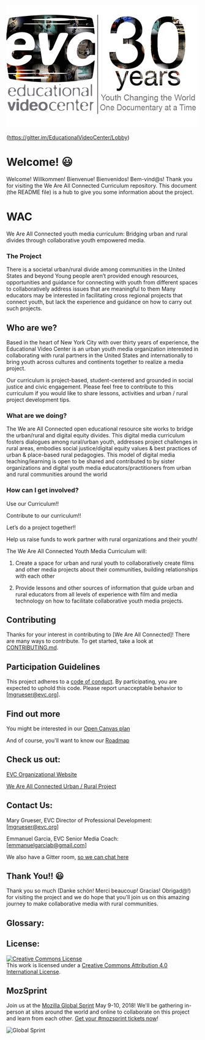 ![alt text](https://raw.githubusercontent.com/EducationalVideoCenter/WAC/master/images/EVClogo1.gif)

(https://gitter.im/EducationalVideoCenter/Lobby)

# Welcome! :smiley:

Welcome! Willkommen! Bienvenue! Bienvenidos! Bem-vind@s!
Thank you for visiting the We Are All Connected Curriculum repository.
This document (the README file) is a hub to give you some information about the project. 

# WAC
We Are All Connected youth media curriculum: Bridging urban and rural divides through collaborative youth empowered media.   

### The Project
There is a societal urban/rural divide among communities in the United States and beyond
Young people aren’t provided enough resources, opportunities and guidance for connecting with youth from different spaces to collaboratively address issues that are meaningful to them 
Many educators may be interested in facilitating cross regional projects that connect youth, but lack the experience and guidance on how to carry out such projects.

## Who are we?
Based in the heart of New York City with over thirty years of experience, the Educational Video Center is an urban youth media organization interested in collaborating with rural partners in the United States and internationally to bring youth across cultures and continents together to realize a media project.

Our curriculum is project-based, student-centered and grounded in social justice and civic engagement.  Please feel free to contribute to this curriculum if you would like to share lessons, activities and urban / rural project development tips.
 
### What are we doing?
The We are All Connected open educational resource site works to bridge the urban/rural and digital equity divides. This digital media curriculum fosters dialogues among rural/urban youth, addresses project challenges in rural areas, embodies social justice/digital equity values & best practices of urban & place-based rural pedagogies. This model of digital media teaching/learning is open to be shared and contributed to by sister organizations and digital youth media educators/practitioners from urban and rural communities around the world  

### How can I get involved?
Use our Curriculum!!

Contribute to our curriculum!!

Let’s do a project together!!

Help us raise funds to work partner with rural organizations and their youth!
 
The We Are All Connected Youth Media Curriculum will:

1.  Create a space for urban and rural youth to collaboratively create films and other media projects about their communities, building relationships with each other 

2.  Provide lessons and other sources of information that guide urban and rural educators from all levels of experience with film and media technology on how to facilitate collaborative youth media projects. 

## Contributing

Thanks for your interest in contributing to [We Are All Connected]! There are many ways to contribute. To get started, take a look at [CONTRIBUTING.md](CONTRIBUTING.md).

## Participation Guidelines

This project adheres to a [code of conduct](CODE_OF_CONDUCT.md). By participating, you are expected to uphold this code. Please report unacceptable behavior to [mgrueser@evc.org].

## Find out more
You might be interested in our [Open Canvas plan](https://docs.google.com/presentation/d/1iQTmLv9rVd47jRD1ozcyJC_FLXDXRTGRAePbutv_QXk/edit#slide=id.p)

And of course, you'll want to know our [Roadmap](https://docs.google.com/document/d/10nQy5H2l_6frIkL_o66cnAstM_rcBcuinYP2PUcjD14/edit)

## Check us out:
[EVC Organizational Website](https://www.evc.org)

[We Are All Connected Urban / Rural Project](https://www.weareallconnected.wixsite.com/weareallconnected)

## Contact Us:
Mary Grueser, EVC Director of Professional Development:  [mgrueser@evc.org]

Emmanuel Garcia, EVC Senior Media Coach: [emmanuelgarciab@gmail.com]

We also have a Gitter room, [so we can chat here](https://gitter.im/EducationalVideoCenter/Lobby?utm_source=share-link&utm_medium=link&utm_campaign=share-link)

## Thank You!! :smiley:
Thank you so much (Danke schön! Merci beaucoup! Gracias! Obrigad@!) for visiting the project and we do hope that you'll join us on this amazing journey to make collaborative media with rural communities.


## Glossary:


## License:

<a rel="license" href="http://creativecommons.org/licenses/by/4.0/"><img alt="Creative Commons License" style="border-width:0" src="https://i.creativecommons.org/l/by/4.0/88x31.png" /></a><br />This work is licensed under a <a rel="license" href="http://creativecommons.org/licenses/by/4.0/">Creative Commons Attribution 4.0 International License</a>.


## MozSprint

Join us at the [Mozilla Global Sprint](http://mozilla.github.io/global-sprint/) May 9-10, 2018! We'll be gathering in-person at sites around the world and online to collaborate on this project and learn from each other. [Get your #mozsprint tickets now](http://mozilla.github.io/global-sprint/)!

![Global Sprint](https://cloud.githubusercontent.com/assets/617994/24632585/b2b07dcc-1892-11e7-91cf-f9e473187cf7.png)


